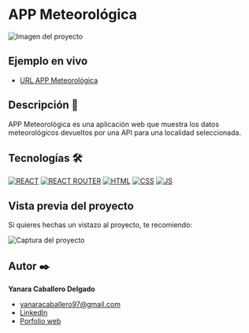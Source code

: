 # APP Meteorológica
![Imagen del proyecto](D:\TRABAJO\!Meteologica\documento\imagenes\app.png)

## Ejemplo en vivo
- [URL APP Meteorológica](https://XXX/)

## Descripción 📑

APP Meteorológica es una aplicación web que muestra los datos meteorológicos devueltos por una API para una localidad seleccionada.

## Tecnologías 🛠
<!-- Iconos sacados de: https://github.com/hendrasob/badges/blob/master/README.md y https://github.com/alexandresanlim/Badges4-README.md-Profile -->
[![REACT](https://img.shields.io/badge/React-20232A?style=for-the-badge&logo=react&logoColor=61DAFB)](https://es.react.dev/)
[![REACT ROUTER](https://img.shields.io/badge/React_Router-CA4245?style=for-the-badge&logo=react-router&logoColor=white)](https://reactrouter.com/en/main)
[![HTML](https://img.shields.io/badge/HTML5-E34F26?style=for-the-badge&logo=html5&logoColor=white)](https://es.wikipedia.org/wiki/HTML5)
[![CSS](https://img.shields.io/badge/CSS3-1572B6?style=for-the-badge&logo=css3&logoColor=white)](https://es.wikipedia.org/wiki/CSS)
[![JS](https://img.shields.io/badge/JavaScript-F7DF1E?style=for-the-badge&logo=javascript&logoColor=black)](https://es.wikipedia.org/wiki/JavaScript)

## Vista previa del proyecto
Si quieres hechas un vistazo al proyecto, te recomiendo:

![Captura del proyecto](D:\TRABAJO\!Meteologica\documento\imagenes\app.png)

## Autor ✒️
**Yanara Caballero Delgado**

* [yanaracaballero97@gmail.com](yanaracaballero97@gmail.com)
* [LinkedIn](https://www.linkedin.com/in/yanaracaballero97/)
* [Porfolio web](https://github.com/yanaracd)

